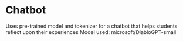 # Chatbot

Uses pre-trained model and tokenizer for a chatbot that helps students reflect upon their experiences
Model used: microsoft/DiabloGPT-small
